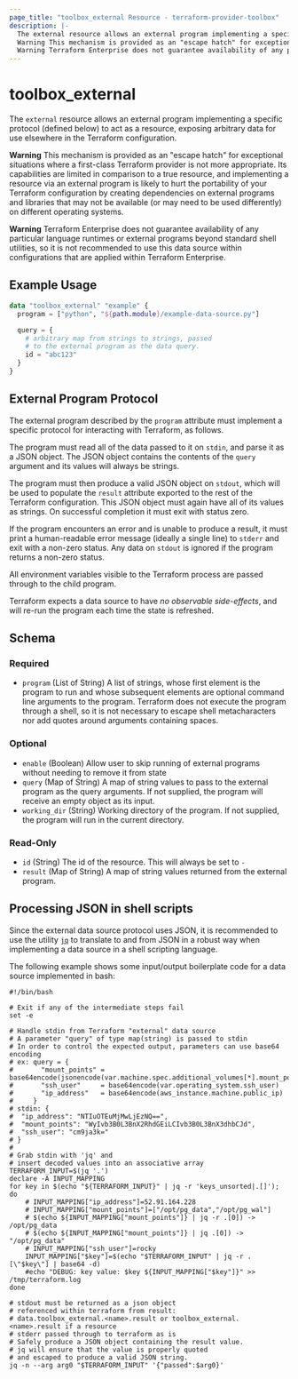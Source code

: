 ```yaml
---
page_title: "toolbox_external Resource - terraform-provider-toolbox"
description: |-
  The external resource allows an external program implementing a specific protocol (defined below) to act as a resource, exposing arbitrary data for use elsewhere in the Terraform configuration.
  Warning This mechanism is provided as an "escape hatch" for exceptional situations where a first-class Terraform provider is not more appropriate. Its capabilities are limited in comparison to a true resource, and implementing a resource via an external program is likely to hurt the portability of your Terraform configuration by creating dependencies on external programs and libraries that may not be available (or may need to be used differently) on different operating systems.
  Warning Terraform Enterprise does not guarantee availability of any particular language runtimes or external programs beyond standard shell utilities, so it is not recommended to use this data source within configurations that are applied within Terraform Enterprise.
---
```


# toolbox_external

The `external` resource allows an external program implementing a specific protocol (defined below) to act as a resource, exposing arbitrary data for use elsewhere in the Terraform configuration.

**Warning** This mechanism is provided as an "escape hatch" for exceptional situations where a first-class Terraform provider is not more appropriate. Its capabilities are limited in comparison to a true resource, and implementing a resource via an external program is likely to hurt the portability of your Terraform configuration by creating dependencies on external programs and libraries that may not be available (or may need to be used differently) on different operating systems.

**Warning** Terraform Enterprise does not guarantee availability of any particular language runtimes or external programs beyond standard shell utilities, so it is not recommended to use this data source within configurations that are applied within Terraform Enterprise.

## Example Usage

```terraform
data "toolbox_external" "example" {
  program = ["python", "${path.module}/example-data-source.py"]

  query = {
    # arbitrary map from strings to strings, passed
    # to the external program as the data query.
    id = "abc123"
  }
}
```

## External Program Protocol

The external program described by the `program` attribute must implement a
specific protocol for interacting with Terraform, as follows.

The program must read all of the data passed to it on `stdin`, and parse
it as a JSON object. The JSON object contains the contents of the `query`
argument and its values will always be strings.

The program must then produce a valid JSON object on `stdout`, which will
be used to populate the `result` attribute exported to the rest of the
Terraform configuration. This JSON object must again have all of its
values as strings. On successful completion it must exit with status zero.

If the program encounters an error and is unable to produce a result, it
must print a human-readable error message (ideally a single line) to `stderr`
and exit with a non-zero status. Any data on `stdout` is ignored if the
program returns a non-zero status.

All environment variables visible to the Terraform process are passed through
to the child program.

Terraform expects a data source to have *no observable side-effects*, and will
re-run the program each time the state is refreshed.

<!-- schema generated by tfplugindocs -->
## Schema

### Required

- `program` (List of String) A list of strings, whose first element is the program to run and whose subsequent elements are optional command line arguments to the program. Terraform does not execute the program through a shell, so it is not necessary to escape shell metacharacters nor add quotes around arguments containing spaces.

### Optional

- `enable` (Boolean) Allow user to skip running of external programs without needing to remove it from state
- `query` (Map of String) A map of string values to pass to the external program as the query arguments. If not supplied, the program will receive an empty object as its input.
- `working_dir` (String) Working directory of the program. If not supplied, the program will run in the current directory.

### Read-Only

- `id` (String) The id of the resource. This will always be set to `-`
- `result` (Map of String) A map of string values returned from the external program.

## Processing JSON in shell scripts

Since the external data source protocol uses JSON, it is recommended to use
the utility [`jq`](https://stedolan.github.io/jq/) to translate to and from
JSON in a robust way when implementing a data source in a shell scripting
language.

The following example shows some input/output boilerplate code for a
data source implemented in bash:

```shell
#!/bin/bash

# Exit if any of the intermediate steps fail
set -e

# Handle stdin from Terraform "external" data source
# A parameter "query" of type map(string) is passed to stdin
# In order to control the expected output, parameters can use base64 encoding
# ex: query = {
#       "mount_points" = base64encode(jsonencode(var.machine.spec.additional_volumes[*].mount_point))
#       "ssh_user"     = base64encode(var.operating_system.ssh_user)
#       "ip_address"   = base64encode(aws_instance.machine.public_ip)
#     }
# stdin: {
#  "ip_address": "NTIuOTEuMjMwLjEzNQ==",
#  "mount_points": "WyIvb3B0L3BnX2RhdGEiLCIvb3B0L3BnX3dhbCJd",
#  "ssh_user": "cm9ja3k="
# }
#
# Grab stdin with 'jq' and
# insert decoded values into an associative array
TERRAFORM_INPUT=$(jq '.')
declare -A INPUT_MAPPING
for key in $(echo "${TERRAFORM_INPUT}" | jq -r 'keys_unsorted|.[]'); do
    # INPUT_MAPPING["ip_address"]=52.91.164.228
    # INPUT_MAPPING["mount_points"]=["/opt/pg_data","/opt/pg_wal"]
    # $(echo ${INPUT_MAPPING["mount_points"]} | jq -r .[0]) -> /opt/pg_data
    # $(echo ${INPUT_MAPPING["mount_points"]} | jq .[0]) -> "/opt/pg_data"
    # INPUT_MAPPING["ssh_user"]=rocky
    INPUT_MAPPING["$key"]=$(echo "$TERRAFORM_INPUT" | jq -r .[\"$key\"] | base64 -d)
    #echo "DEBUG: key value: $key ${INPUT_MAPPING["$key"]}" >> /tmp/terraform.log
done

# stdout must be returned as a json object
# referenced within terraform from result: 
# data.toolbox_external.<name>.result or toolbox_external.<name>.result if a resource
# stderr passed through to terraform as is
# Safely produce a JSON object containing the result value.
# jq will ensure that the value is properly quoted
# and escaped to produce a valid JSON string.
jq -n --arg arg0 "$TERRAFORM_INPUT" '{"passed":$arg0}'
```